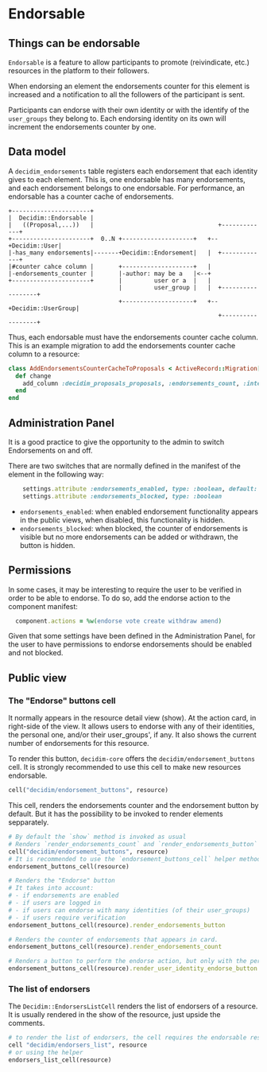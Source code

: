 # Endorsable

## Things can be endorsable

`Endorsable` is a feature to allow participants to promote (reivindicate, etc.) resources in the platform to their followers.

When endorsing an element the endorsements counter for this element is increased and a notification to all the followers of the participant is sent.

Participants can endorse with their own identity or with the identify of the `user_groups` they belong to. Each endorsing identity on its own will increment the endorsements counter by one.

## Data model

A `decidim_endorsements` table registers each endorsement that each identity gives to each element. This is, one endorsable has many endorsements, and each endorsement belongs to one endorsable.
For performance, an endorsable has a counter cache of endorsements.

```ascii
+----------------------+
|  Decidim::Endorsable |
|   ((Proposal,...))   |                                   +-------------+
+----------------------+  0..N +--------------------+   +--+Decidim::User|
|-has_many endorsements|-------+Decidim::Endorsement|   |  +-------------+
|#counter cahce column |       +--------------------+   |
|-endorsements_counter |       |-author: may be a   |<--+
+----------------------+       |         user or a  |   |
                               |         user_group |   |  +------------------+
                               +--------------------+   +--+Decidim::UserGroup|
                                                           +------------------+
```

Thus, each endorsable must have the endorsements counter cache column.
This is an example migration to add the endorsements counter cache column to a resource:

```ruby
class AddEndorsementsCounterCacheToProposals < ActiveRecord::Migration[5.2]
  def change
    add_column :decidim_proposals_proposals, :endorsements_count, :integer, null: false, default: 0
  end
end

```

## Administration Panel

It is a good practice to give the opportunity to the admin to switch Endorsements on and off.

There are two switches that are normally defined in the manifest of the element in the following way:

```ruby
    settings.attribute :endorsements_enabled, type: :boolean, default: true
    settings.attribute :endorsements_blocked, type: :boolean
```

- `endorsements_enabled`: when enabled endorsement functionality appears in the public views, when disabled, this functionality is hidden.
- `endorsements_blocked`: when blocked, the counter of endorsements is visible but no more endorsements can be added or withdrawn, the button is hidden.

## Permissions

In some cases, it may be interesting to require the user to be verified in order to be able to endorse. To do so, add the endorse action to the component manifest:

```ruby
  component.actions = %w(endorse vote create withdraw amend)
```

Given that some settings have been defined in the Administration Panel, for the user to have permissions to endorse endorsements should be enabled and not blocked.

## Public view

### The "Endorse" buttons cell

It normally appears in the resource detail view (show). At the action card, in right-side of the view.
It allows users to endorse with any of their identities, the personal one, and/or their user_groups', if any.
It also shows the current number of endorsements for this resource.

To render this button, `decidim-core` offers the `decidim/endorsement_buttons` cell. It is strongly recommended to use this cell to make new resources endorsable.

```ruby
cell("decidim/endorsement_buttons", resource)
```

This cell, renders the endorsements counter and the endorsement button by default. But it has the possibility to be invoked to render elements sepparately.

```ruby
# By default the `show` method is invoked as usual
# Renders `render_endorsements_count` and `render_endorsements_button` in a block.
cell("decidim/endorsement_buttons", resource)
# It is recommended to use the `endorsement_buttons_cell` helper method
endorsement_buttons_cell(resource)

# Renders the "Endorse" button
# It takes into account:
# - if endorsements are enabled
# - if users are logged in
# - if users can endorse with many identities (of their user_groups)
# - if users require verification
endorsement_buttons_cell(resource).render_endorsements_button

# Renders the counter of endorsements that appears in card.
endorsement_buttons_cell(resource).render_endorsements_count

# Renders a button to perform the endorse action, but only with the personal identity of the user. It does not take into account if the user belongs to any user group.
endorsement_buttons_cell(resource).render_user_identity_endorse_button
```

### The list of endorsers

The `Decidim::EndorsersListCell` renders the list of endorsers of a resource. It is usually rendered in the show of the resource, just upside the comments.

```ruby
# to render the list of endorsers, the cell requires the endorsable resource, and the current user
cell "decidim/endorsers_list", resource
# or using the helper
endorsers_list_cell(resource)
```